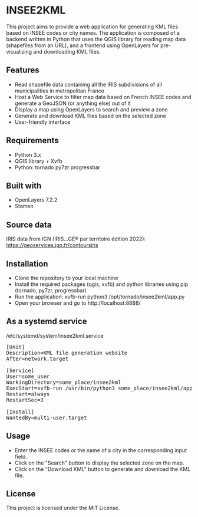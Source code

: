 # INSEE2KML

This project aims to provide a web application for generating KML files based on INSEE codes or city names. The application is composed of a backend written in Python that uses the QGIS library for reading map data (shapefiles from an URL), and a frontend using OpenLayers for pre-visualizing and downloading KML files.

## Features

* Read shapefile data containing all the IRIS subdivisions of all municipalities in metropolitan France
* Host a Web Service to filter map data based on French INSEE codes and generate a GeoJSON (or anything else) out of it
* Display a map using OpenLayers to search and preview a zone
* Generate and download KML files based on the selected zone
* User-friendly interface

## Requirements

* Python 3.x
* QGIS library + Xvfb
* Python: tornado py7zr progressbar

## Built with

* OpenLayers 7.2.2
* Stamen

## Source data

IRIS data from IGN (IRIS…GE® par territoire édition 2022):
https://geoservices.ign.fr/contoursiris

## Installation

* Clone the repository to your local machine
* Install the required packages (qgis, xvfb) and python libraries using pip (tornado, py7zr, progressbar)
* Run the application: xvfb-run python3 /opt/tornado/insee2kml/app.py
* Open your browser and go to http://localhost:8888/

## As a systemd service

/etc/systemd/system/insee2kml.service

<pre>
[Unit]
Description=KML file generation website
After=network.target

[Service]
User=some_user
WorkingDirectory=some_place/insee2kml
ExecStart=xvfb-run /usr/bin/python3 some_place/insee2kml/app.py
Restart=always
RestartSec=3

[Install]
WantedBy=multi-user.target
</pre>

## Usage

* Enter the INSEE codes or the name of a city in the corresponding input field.
* Click on the "Search" button to display the selected zone on the map.
* Click on the "Download KML" button to generate and download the KML file.

## License

This project is licensed under the MIT License.
